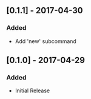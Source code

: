 ## [0.1.1] - 2017-04-30
### Added
- Add 'new' subcommand

## [0.1.0] - 2017-04-29
### Added
- Initial Release

